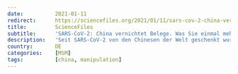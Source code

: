 ```yaml
---
date:          2021-01-11
redirect:      https://sciencefiles.org/2021/01/11/sars-cov-2-china-vernichtet-belege-was-sie-einmal-mehr-in-der-ard-nicht-erfahren/
title:         ScienceFiles
subtitle:      'SARS-CoV-2: China vernichtet Belege. Was Sie einmal mehr in der ARD nicht erfahren!'
description:   'Seit SARS-CoV-2 von den Chinesen der Welt geschenkt wurde, berichten wir von dem Verdacht, dass SARS-CoV-2 nicht direkt aus der Natur stammt, keines zoonotischen Ursprungs ist, sondern ein Virus ist, dessen wesentliche Eigenschaften im Labor manipuliert wurden, man denke nur an die optimierte Receptor Binding Domain und den seltsamen Furin-Cleavage, die SARS-CoV-2 auszeichnen, beides führt…'
country:       DE
categories:    [MSM]
tags:          [china, manipulation]
---
```

